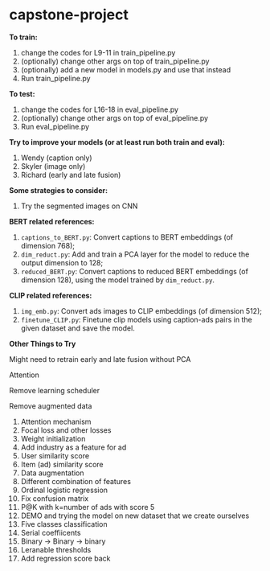 # capstone-project

**To train:**
1. change the codes for L9-11 in train_pipeline.py
2. (optionally) change other args on top of train_pipeline.py
3. (optionally) add a new model in models.py and use that instead
4. Run train_pipeline.py

**To test:**
1. change the codes for L16-18 in eval_pipeline.py
2. (optionally) change other args on top of eval_pipeline.py
3. Run eval_pipeline.py

**Try to improve your models (or at least run both train and eval):**
1. Wendy (caption only)
2. Skyler (image only)
3. Richard (early and late fusion)

**Some strategies to consider:**
1. Try the segmented images  on CNN

**BERT related references:**
1. ```captions_to_BERT.py```: Convert captions to BERT embeddings (of dimension 768);
2. ```dim_reduct.py```: Add and train a PCA layer for the model to reduce the output dimension to 128;
3. ```reduced_BERT.py```: Convert captions to reduced BERT embeddings (of dimension 128), using the model trained by ```dim_reduct.py```.

**CLIP related references:**
1. ```img_emb.py```: Convert ads images to CLIP embeddings (of dimension 512);
2. ```finetune_CLIP.py```: Finetune clip models using caption-ads pairs in the given dataset and save the model. 

**Other Things to Try**

Might need to retrain early and late fusion without PCA

Attention

Remove learning scheduler

Remove augmented data



1. Attention mechanism
2. Focal loss and other losses
3. Weight initialization
4. Add industry as a feature for ad
5. User similarity score
6. Item (ad) similarity score
7. Data augmentation 
8. Different combination of features
9. Ordinal logistic regression
10. Fix confusion matrix
11. P@K with k=number of ads with score 5
12. DEMO and trying the model on new dataset that we create ourselves
13. Five classes classification
14. Serial coeffiicents
15. Binary → Binary → binary
16. Leranable thresholds
17. Add regression score back

